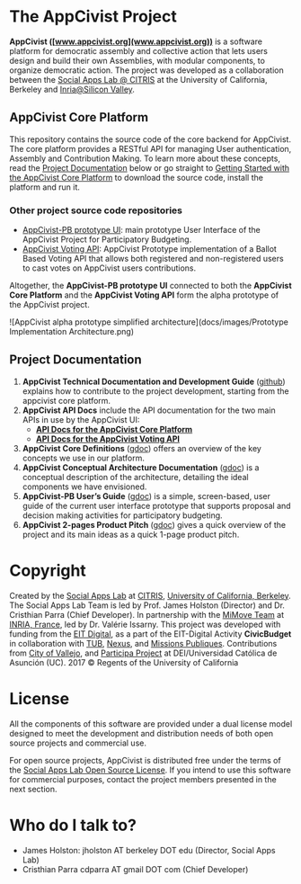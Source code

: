 # The AppCivist Project 

**AppCivist ([www.appcivist.org](www.appcivist.org))** is a software platform for democratic assembly and collective action that lets users design and build their own Assemblies, with modular components, to organize democratic action. The project was developed as a collaboration between the [Social Apps Lab @ CITRIS](http://citris-uc.org/initiatives/social-apps-lab/) at the University of California, Berkeley and [Inria@Silicon Valley](https://project.inria.fr/siliconvalley/). 

## AppCivist Core Platform

This repository contains the source code of the core backend for AppCivist. The core platform provides a RESTful API for managing User authentication, Assembly and Contribution Making. To learn more about these concepts, read the [Project Documentation](#project-documentation) below or go straight to [Getting Started with the AppCivist Core Platform](docs/getting-started.md) to download the source code, install the platform and run it.   

### Other project source code repositories 
* [AppCivist-PB prototype UI](https://github.com/socialappslab/appcivist-pb-client): main prototype User Interface of the AppCivist Project for Participatory Budgeting.
* [AppCivist Voting API](https://github.com/socialappslab/appcivist-voting-api): AppCivist Prototype implementation of a Ballot Based Voting API that allows both registered and non-registered users to cast votes on AppCivist users contributions. 

Altogether, the **AppCivist-PB prototype UI** connected to both the **AppCivist Core Platform** and the **AppCivist Voting API** form the alpha prototype of the AppCivist project.

![AppCivist alpha prototype simplified architecture](docs/images/Prototype Implementation Architecture.png)  

## Project Documentation

1. **AppCivist Technical Documentation and Development Guide** ([github](docs/architecture.md)) explains how to contribute to the project development, starting from the appcivist core platform.
2.  **AppCivist API Docs** include the API documentation for the two main APIs in use by the AppCivist UI: 
    * **[API Docs for the AppCivist Core Platform](https://platform.appcivist.org/api/doc)**
    * **[API Docs for the AppCivist Voting API](https://platform.appcivist.org/voting/docs/api/v0.html)**
3. **AppCivist Core Definitions** ([gdoc](https://docs.google.com/document/d/1mgT9ac9c6bvhGMZ7_IHLYAAgwHxr06gK57RC1BI8gPQ/edit?usp=sharing)) offers an overview of the key concepts we use in our platform. 
4. **AppCivist Conceptual Architecture Documentation** ([gdoc](https://docs.google.com/document/d/1K0aceRhEYoW04D9CjM9g3LbQYuDKXD08yLLPkuhZJQ8/edit?usp=sharing)) is a conceptual description of the architecture, detailing the ideal components we have envisioned. 
5. **AppCivist-PB User’s Guide** ([gdoc](https://docs.google.com/document/d/1a2jmVKqtZSM2VRxTMImRFGbjsgRQpFXl7RHHjW1022U/edit?usp=sharing)) is a simple, screen-based, user guide of the current user interface prototype that supports proposal and decision making activities for participatory budgeting. 
6. **AppCivist 2-pages Product Pitch** ([gdoc](https://docs.google.com/document/d/14n4_EF36vXYfiA6FVPbrbzWyhadA08t6wV1bkEYJw3o/edit?usp=sharing)) gives a quick overview of the project and its main ideas as a quick 1-page product pitch.  

# Copyright

Created by the [Social Apps Lab](http://www.socialappslab.org/) at [CITRIS](http://citris-uc.org/), [University of California, Berkeley](http://www.berkeley.edu/). 
The Social Apps Lab Team is led by Prof. James Holston (Director) and Dr. Cristhian Parra (Chief Developer). 
In partnership with the [MiMove Team](https://www.inria.fr/en/teams/mimove) at [INRIA, France](https://www.inria.fr/), led by Dr. Valérie Issarny. 
This project was developed with funding from the [EIT Digital](https://www.eitdigital.eu/), as a part of the EIT-Digital Activity **CivicBudget** in collaboration with [TUB](http://www.tu-berlin.de/), [Nexus](http://www.nexusinstitut.de/index.php/en), and [Missions Publiques](https://missionspubliques.org/).
Contributions from [City of Vallejo](http://www.ci.vallejo.ca.us/), and [Participa Project](http://www.dei.uc.edu.py/proyectos/participa/?lang=es) at DEI/Universidad Católica de Asunción (UC).
2017 © Regents of the University of California

# License

All the components of this software are provided under a dual license model designed to meet the development and distribution needs of both open source projects and commercial use. 

For open source projects, AppCivist is distributed free under the terms of the [Social Apps Lab Open Source License](LICENSE). If you intend to use this software for commercial purposes, contact the project members presented in the next section.

# Who do I talk to?
- James Holston: jholston AT berkeley DOT edu (Director, Social Apps Lab)
- Cristhian Parra cdparra AT gmail DOT com (Chief Developer)
